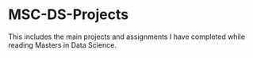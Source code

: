 # MSC-DS-Projects

This includes the main projects and assignments I have completed while reading Masters in Data Science.
